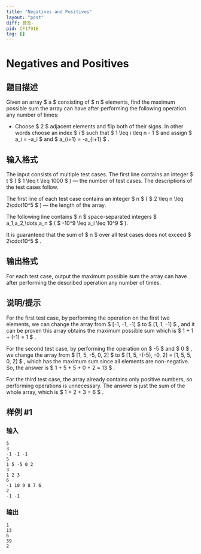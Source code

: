 ```yaml
---
title: "Negatives and Positives"
layout: "post"
diff: 普及-
pid: CF1791E
tag: []
---
```


# Negatives and Positives

## 题目描述

Given an array $ a $ consisting of $ n $ elements, find the maximum possible sum the array can have after performing the following operation any number of times:

- Choose $ 2 $ adjacent elements and flip both of their signs. In other words choose an index $ i $ such that $ 1 \leq i \leq n - 1 $ and assign $ a_i = -a_i $ and $ a_{i+1} = -a_{i+1} $ .

## 输入格式

The input consists of multiple test cases. The first line contains an integer $ t $ ( $ 1 \leq t \leq 1000 $ ) — the number of test cases. The descriptions of the test cases follow.

The first line of each test case contains an integer $ n $ ( $ 2 \leq n \leq 2\cdot10^5 $ ) — the length of the array.

The following line contains $ n $ space-separated integers $ a_1,a_2,\dots,a_n $ ( $ -10^9 \leq a_i \leq 10^9 $ ).

It is guaranteed that the sum of $ n $ over all test cases does not exceed $ 2\cdot10^5 $ .

## 输出格式

For each test case, output the maximum possible sum the array can have after performing the described operation any number of times.

## 说明/提示

For the first test case, by performing the operation on the first two elements, we can change the array from $ [-1, -1, -1] $ to $ [1, 1, -1] $ , and it can be proven this array obtains the maximum possible sum which is $ 1 + 1 + (-1) = 1 $ .

For the second test case, by performing the operation on $ -5 $ and $ 0 $ , we change the array from $ [1, 5, -5, 0, 2] $ to $ [1, 5, -(-5), -0, 2] = [1, 5, 5, 0, 2] $ , which has the maximum sum since all elements are non-negative. So, the answer is $ 1 + 5 + 5 + 0 + 2 = 13 $ .

For the third test case, the array already contains only positive numbers, so performing operations is unnecessary. The answer is just the sum of the whole array, which is $ 1 + 2 + 3 = 6 $ .

## 样例 #1

### 输入

```
5
3
-1 -1 -1
5
1 5 -5 0 2
3
1 2 3
6
-1 10 9 8 7 6
2
-1 -1
```

### 输出

```
1
13
6
39
2
```

